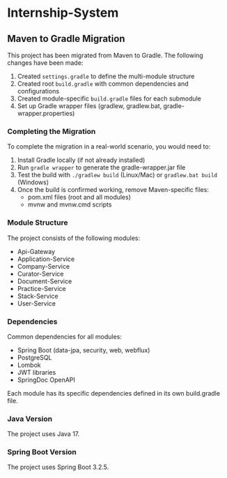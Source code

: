 # Internship-System

## Maven to Gradle Migration

This project has been migrated from Maven to Gradle. The following changes have been made:

1. Created `settings.gradle` to define the multi-module structure
2. Created root `build.gradle` with common dependencies and configurations
3. Created module-specific `build.gradle` files for each submodule
4. Set up Gradle wrapper files (gradlew, gradlew.bat, gradle-wrapper.properties)

### Completing the Migration

To complete the migration in a real-world scenario, you would need to:

1. Install Gradle locally (if not already installed)
2. Run `gradle wrapper` to generate the gradle-wrapper.jar file
3. Test the build with `./gradlew build` (Linux/Mac) or `gradlew.bat build` (Windows)
4. Once the build is confirmed working, remove Maven-specific files:
   - pom.xml files (root and all modules)
   - mvnw and mvnw.cmd scripts

### Module Structure

The project consists of the following modules:

- Api-Gateway
- Application-Service
- Company-Service
- Curator-Service
- Document-Service
- Practice-Service
- Stack-Service
- User-Service

### Dependencies

Common dependencies for all modules:
- Spring Boot (data-jpa, security, web, webflux)
- PostgreSQL
- Lombok
- JWT libraries
- SpringDoc OpenAPI

Each module has its specific dependencies defined in its own build.gradle file.

### Java Version

The project uses Java 17.

### Spring Boot Version

The project uses Spring Boot 3.2.5.